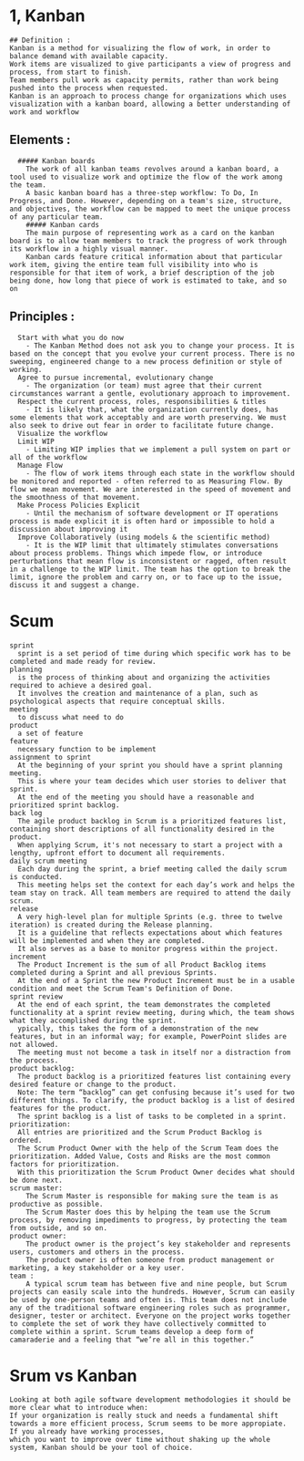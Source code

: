 # 1, Kanban

	## Definition :
	Kanban is a method for visualizing the flow of work, in order to balance demand with available capacity.
	Work items are visualized to give participants a view of progress and process, from start to finish.
	Team members pull work as capacity permits, rather than work being pushed into the process when requested.
	Kanban is an approach to process change for organizations which uses visualization with a kanban board, allowing a better understanding of work and workflow

## Elements :

	  ##### Kanban boards
	    The work of all kanban teams revolves around a kanban board, a tool used to visualize work and optimize the flow of the work among the team.
	    A basic kanban board has a three-step workflow: To Do, In Progress, and Done. However, depending on a team's size, structure, and objectives, the workflow can be mapped to meet the unique process of any particular team.
	    ##### Kanban cards
	    The main purpose of representing work as a card on the kanban board is to allow team members to track the progress of work through its workflow in a highly visual manner.
	    Kanban cards feature critical information about that particular work item, giving the entire team full visibility into who is responsible for that item of work, a brief description of the job being done, how long that piece of work is estimated to take, and so on

## Principles :
	  Start with what you do now
	    - The Kanban Method does not ask you to change your process. It is based on the concept that you evolve your current process. There is no sweeping, engineered change to a new process definition or style of working.
	  Agree to pursue incremental, evolutionary change
	    - The organization (or team) must agree that their current circumstances warrant a gentle, evolutionary approach to improvement.
	  Respect the current process, roles, responsibilities & titles
	    - It is likely that, what the organization currently does, has some elements that work acceptably and are worth preserving. We must also seek to drive out fear in order to facilitate future change.
	  Visualize the workflow
	  Limit WIP
	    - Limiting WIP implies that we implement a pull system on part or all of the workflow
	  Manage Flow
	    - The flow of work items through each state in the workflow should be monitored and reported - often referred to as Measuring Flow. By flow we mean movement. We are interested in the speed of movement and the smoothness of that movement.
	  Make Process Policies Explicit
	    - Until the mechanism of software development or IT operations process is made explicit it is often hard or impossible to hold a discussion about improving it
	  Improve Collaboratively (using models & the scientific method)
	    - It is the WIP limit that ultimately stimulates conversations about process problems. Things which impede flow, or introduce perturbations that mean flow is inconsistent or ragged, often result in a challenge to the WIP limit. The team has the option to break the limit, ignore the problem and carry on, or to face up to the issue, discuss it and suggest a change.


# Scum

	sprint
	  sprint is a set period of time during which specific work has to be completed and made ready for review.
	planning
	  is the process of thinking about and organizing the activities required to achieve a desired goal.
	  It involves the creation and maintenance of a plan, such as psychological aspects that require conceptual skills.
	meeting
	  to discuss what need to do
	product
	  a set of feature
	feature
	  necessary function to be implement
	assignment to sprint
	  At the beginning of your sprint you should have a sprint planning meeting.
	  This is where your team decides which user stories to deliver that sprint. 
	  At the end of the meeting you should have a reasonable and prioritized sprint backlog.
	back log
	  The agile product backlog in Scrum is a prioritized features list, containing short descriptions of all functionality desired in the product. 
	  When applying Scrum, it's not necessary to start a project with a lengthy, upfront effort to document all requirements.
	daily scrum meeting
	  Each day during the sprint, a brief meeting called the daily scrum is conducted. 
	  This meeting helps set the context for each day’s work and helps the team stay on track. All team members are required to attend the daily scrum.
	release
	  A very high-level plan for multiple Sprints (e.g. three to twelve iteration) is created during the Release planning. 
	  It is a guideline that reflects expectations about which features will be implemented and when they are completed.
	  It also serves as a base to monitor progress within the project.
	increment
	  The Product Increment is the sum of all Product Backlog items completed during a Sprint and all previous Sprints. 
	  At the end of a Sprint the new Product Increment must be in a usable condition and meet the Scrum Team's Definition of Done.
	sprint review
	  At the end of each sprint, the team demonstrates the completed functionality at a sprint review meeting, during which, the team shows what they accomplished during the sprint. 
	  ypically, this takes the form of a demonstration of the new features, but in an informal way; for example, PowerPoint slides are not allowed. 
	  The meeting must not become a task in itself nor a distraction from the process.
	product backlog:
	  The product backlog is a prioritized features list containing every desired feature or change to the product. 
	  Note: The term “backlog” can get confusing because it’s used for two different things. To clarify, the product backlog is a list of desired features for the product. 
	  The sprint backlog is a list of tasks to be completed in a sprint.
	prioritization:
	  All entries are prioritized and the Scrum Product Backlog is ordered. 
	  The Scrum Product Owner with the help of the Scrum Team does the prioritization. Added Value, Costs and Risks are the most common factors for prioritization. 
	  With this prioritization the Scrum Product Owner decides what should be done next.
	scrum master:
	  	The Scrum Master is responsible for making sure the team is as productive as possible.
	  	The Scrum Master does this by helping the team use the Scrum process, by removing impediments to progress, by protecting the team from outside, and so on.
	product owner:
	  	The product owner is the project’s key stakeholder and represents users, customers and others in the process. 
	  	The product owner is often someone from product management or marketing, a key stakeholder or a key user.
	team :
	  	A typical scrum team has between five and nine people, but Scrum projects can easily scale into the hundreds. However, Scrum can easily be used by one-person teams and often is. This team does not include any of the traditional software engineering roles such as programmer, designer, tester or architect. Everyone on the project works together to complete the set of work they have collectively committed to complete within a sprint. Scrum teams develop a deep form of camaraderie and a feeling that “we’re all in this together.”


# Srum vs Kanban

	Looking at both agile software development methodologies it should be more clear what to introduce when: 
	If your organization is really stuck and needs a fundamental shift towards a more efficient process, Scrum seems to be more appropiate. 
	If you already have working processes, 
	which you want to improve over time without shaking up the whole system, Kanban should be your tool of choice.
